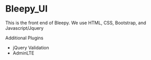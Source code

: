 # Bleepy_UI
This is the front end of Bleepy. We use HTML, CSS, Bootstrap, and Javascript/Jquery

Additional Plugins
- jQuery Validation
- AdminLTE
